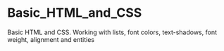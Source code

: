 # Basic_HTML_and_CSS
Basic HTML and CSS. Working with lists, font colors, text-shadows, font weight, alignment and entities
